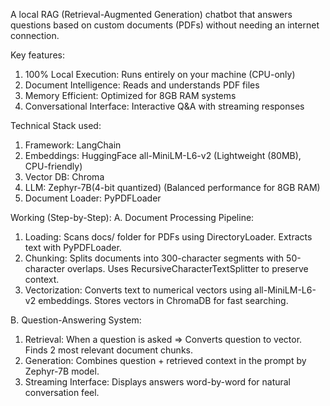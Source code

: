 A local RAG (Retrieval-Augmented Generation) chatbot that answers questions based on custom documents (PDFs) without needing an internet connection. 

Key features:
1. 100% Local Execution: Runs entirely on your machine (CPU-only)
2. Document Intelligence: Reads and understands PDF files
3. Memory Efficient: Optimized for 8GB RAM systems
4. Conversational Interface: Interactive Q&A with streaming responses

Technical Stack used:
1. Framework: LangChain
2. Embeddings: HuggingFace all-MiniLM-L6-v2 (Lightweight (80MB), CPU-friendly)
3. Vector DB: Chroma
4. LLM: Zephyr-7B(4-bit quantized) (Balanced performance for 8GB RAM)
5. Document Loader: PyPDFLoader

Working (Step-by-Step):
A. Document Processing Pipeline:
1. Loading: Scans docs/ folder for PDFs using DirectoryLoader. Extracts text with PyPDFLoader.
2. Chunking: Splits documents into 300-character segments with 50-character overlaps. Uses RecursiveCharacterTextSplitter to preserve context.
3. Vectorization: Converts text to numerical vectors using all-MiniLM-L6-v2 embeddings. Stores vectors in ChromaDB for fast searching.

B. Question-Answering System:
1. Retrieval: When a question is asked => Converts question to vector. Finds 2 most relevant document chunks.
2. Generation: Combines question + retrieved context in the prompt by Zephyr-7B model.
3. Streaming Interface: Displays answers word-by-word for natural conversation feel.
